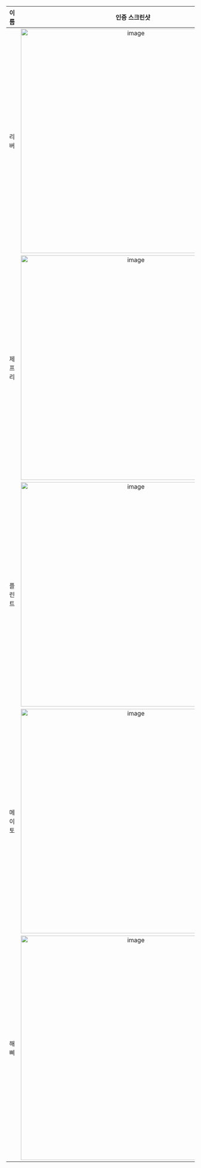 | **이름** | **인증 스크린샷** |
|:--------:|:-----------------:|
| 리버   | <img width="600" alt="image" src="https://github.com/user-attachments/assets/1974dcdd-8c75-4989-8d8d-091aa44681f0" /> |
| 제프리 | <img width="600" alt="image" src="https://github.com/user-attachments/assets/968a4cad-7dae-41d6-832e-d9509d2e8abb" /> |
| 플린트 | <img width="600" alt="image" src="https://github.com/user-attachments/assets/d935c2de-28a9-4a3b-a8b7-f2fcad5d6899" /> |
| 메이토 | <img width="600" alt="image" src="https://github.com/user-attachments/assets/8075be26-0472-4bdf-8368-36dc697a6263" />|
| 해삐 | <img width="600" alt="image" src="https://github.com/user-attachments/assets/9621a84f-adca-479d-b3de-8f12131cdf5d" /> |
